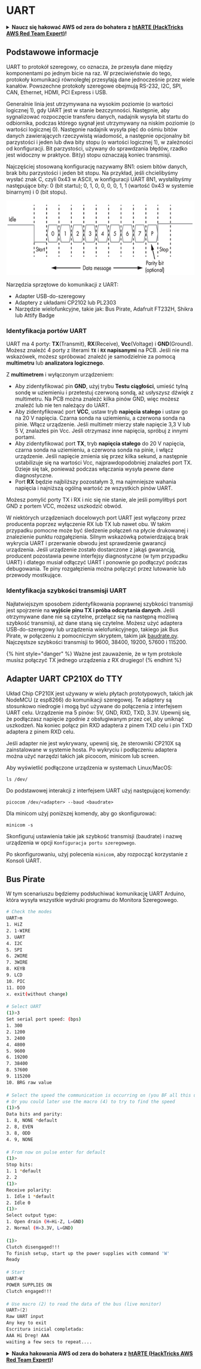 # UART

<details>

<summary><strong>Naucz się hakować AWS od zera do bohatera z</strong> <a href="https://training.hacktricks.xyz/courses/arte"><strong>htARTE (HackTricks AWS Red Team Expert)</strong></a><strong>!</strong></summary>

Inne sposoby wsparcia HackTricks:

* Jeśli chcesz zobaczyć swoją **firmę reklamowaną w HackTricks** lub **pobrać HackTricks w formacie PDF**, sprawdź [**PLANY SUBSKRYPCYJNE**](https://github.com/sponsors/carlospolop)!
* Zdobądź [**oficjalne gadżety PEASS & HackTricks**](https://peass.creator-spring.com)
* Odkryj [**Rodzinę PEASS**](https://opensea.io/collection/the-peass-family), naszą kolekcję ekskluzywnych [**NFT**](https://opensea.io/collection/the-peass-family)
* **Dołącz do** 💬 [**grupy Discord**](https://discord.gg/hRep4RUj7f) lub [**grupy telegramowej**](https://t.me/peass) lub **śledź** nas na **Twitterze** 🐦 [**@carlospolopm**](https://twitter.com/hacktricks\_live)**.**
* **Podziel się swoimi sztuczkami hakerskimi, przesyłając PR-y do** [**HackTricks**](https://github.com/carlospolop/hacktricks) i [**HackTricks Cloud**](https://github.com/carlospolop/hacktricks-cloud) na GitHubie.

</details>

## Podstawowe informacje

UART to protokół szeregowy, co oznacza, że przesyła dane między komponentami po jednym bicie na raz. W przeciwieństwie do tego, protokoły komunikacji równoległej przesyłają dane jednocześnie przez wiele kanałów. Powszechne protokoły szeregowe obejmują RS-232, I2C, SPI, CAN, Ethernet, HDMI, PCI Express i USB.

Generalnie linia jest utrzymywana na wysokim poziomie (o wartości logicznej 1), gdy UART jest w stanie bezczynności. Następnie, aby sygnalizować rozpoczęcie transferu danych, nadajnik wysyła bit startu do odbiornika, podczas którego sygnał jest utrzymywany na niskim poziomie (o wartości logicznej 0). Następnie nadajnik wysyła pięć do ośmiu bitów danych zawierających rzeczywistą wiadomość, a następnie opcjonalny bit parzystości i jeden lub dwa bity stopu (o wartości logicznej 1), w zależności od konfiguracji. Bit parzystości, używany do sprawdzania błędów, rzadko jest widoczny w praktyce. Bit(y) stopu oznaczają koniec transmisji.

Najczęściej stosowaną konfigurację nazywamy 8N1: osiem bitów danych, brak bitu parzystości i jeden bit stopu. Na przykład, jeśli chcielibyśmy wysłać znak C, czyli 0x43 w ASCII, w konfiguracji UART 8N1, wysłalibyśmy następujące bity: 0 (bit startu); 0, 1, 0, 0, 0, 0, 1, 1 (wartość 0x43 w systemie binarnym) i 0 (bit stopu).

![](<../../.gitbook/assets/image (761).png>)

Narzędzia sprzętowe do komunikacji z UART:

* Adapter USB-do-szeregowy
* Adaptery z układami CP2102 lub PL2303
* Narzędzie wielofunkcyjne, takie jak: Bus Pirate, Adafruit FT232H, Shikra lub Attify Badge

### Identyfikacja portów UART

UART ma 4 porty: **TX**(Transmit), **RX**(Receive), **Vcc**(Voltage) i **GND**(Ground). Możesz znaleźć 4 porty z literami **`TX`** i **`RX`** **napisanymi** na PCB. Jeśli nie ma wskazówek, możesz spróbować znaleźć je samodzielnie za pomocą **multimetru** lub **analizatora logicznego**.

Z **multimetrem** i wyłączonym urządzeniem:

* Aby zidentyfikować pin **GND**, użyj trybu **Testu ciągłości**, umieść tylną sondę w uziemieniu i przetestuj czerwoną sondą, aż usłyszysz dźwięk z multimetru. Na PCB można znaleźć kilka pinów GND, więc możesz znaleźć lub nie ten należący do UART.
* Aby zidentyfikować port **VCC**, ustaw tryb **napięcia stałego** i ustaw go na 20 V napięcia. Czarna sonda na uziemieniu, a czerwona sonda na pinie. Włącz urządzenie. Jeśli multimetr mierzy stałe napięcie 3,3 V lub 5 V, znalazłeś pin Vcc. Jeśli otrzymasz inne napięcia, spróbuj z innymi portami.
* Aby zidentyfikować port **TX**, tryb **napięcia stałego** do 20 V napięcia, czarna sonda na uziemieniu, a czerwona sonda na pinie, i włącz urządzenie. Jeśli napięcie zmienia się przez kilka sekund, a następnie ustabilizuje się na wartości Vcc, najprawdopodobniej znalazłeś port TX. Dzieje się tak, ponieważ podczas włączania wysyła pewne dane diagnostyczne.
* Port **RX** będzie najbliższy pozostałym 3, ma najmniejsze wahania napięcia i najniższą ogólną wartość ze wszystkich pinów UART.

Możesz pomylić porty TX i RX i nic się nie stanie, ale jeśli pomyliłbyś port GND z portem VCC, możesz uszkodzić obwód.

W niektórych urządzeniach docelowych port UART jest wyłączony przez producenta poprzez wyłączenie RX lub TX lub nawet obu. W takim przypadku pomocne może być śledzenie połączeń na płycie drukowanej i znalezienie punktu rozgałęzienia. Silnym wskazówką potwierdzającą brak wykrycia UART i przerwanie obwodu jest sprawdzenie gwarancji urządzenia. Jeśli urządzenie zostało dostarczone z jakąś gwarancją, producent pozostawia pewne interfejsy diagnostyczne (w tym przypadku UART) i dlatego musiał odłączyć UART i ponownie go podłączyć podczas debugowania. Te piny rozgałęzienia można połączyć przez lutowanie lub przewody mostkujące.

### Identyfikacja szybkości transmisji UART

Najłatwiejszym sposobem zidentyfikowania poprawnej szybkości transmisji jest spojrzenie na **wyjście pinu TX i próba odczytania danych**. Jeśli otrzymywane dane nie są czytelne, przełącz się na następną możliwą szybkość transmisji, aż dane staną się czytelne. Możesz użyć adaptera USB-do-szeregowy lub urządzenia wielofunkcyjnego, takiego jak Bus Pirate, w połączeniu z pomocniczym skryptem, takim jak [baudrate.py](https://github.com/devttys0/baudrate/). Najczęstsze szybkości transmisji to 9600, 38400, 19200, 57600 i 115200.

{% hint style="danger" %}
Ważne jest zauważenie, że w tym protokole musisz połączyć TX jednego urządzenia z RX drugiego!
{% endhint %}

## Adapter UART CP210X do TTY

Układ Chip CP210X jest używany w wielu płytach prototypowych, takich jak NodeMCU (z esp8266) do komunikacji szeregowej. Te adaptery są stosunkowo niedrogie i mogą być używane do połączenia z interfejsem UART celu. Urządzenie ma 5 pinów: 5V, GND, RXD, TXD, 3.3V. Upewnij się, że podłączasz napięcie zgodnie z obsługiwanym przez cel, aby uniknąć uszkodzeń. Na koniec połącz pin RXD adaptera z pinem TXD celu i pin TXD adaptera z pinem RXD celu.

Jeśli adapter nie jest wykrywany, upewnij się, że sterowniki CP210X są zainstalowane w systemie hosta. Po wykryciu i podłączeniu adaptera można użyć narzędzi takich jak picocom, minicom lub screen.

Aby wyświetlić podłączone urządzenia w systemach Linux/MacOS:
```
ls /dev/
```
Do podstawowej interakcji z interfejsem UART użyj następującej komendy:
```
picocom /dev/<adapter> --baud <baudrate>
```
Dla minicom użyj poniższej komendy, aby go skonfigurować:
```
minicom -s
```
Skonfiguruj ustawienia takie jak szybkość transmisji (baudrate) i nazwę urządzenia w opcji `Konfiguracja portu szeregowego`.

Po skonfigurowaniu, użyj polecenia `minicom`, aby rozpocząć korzystanie z Konsoli UART.

## Bus Pirate

W tym scenariuszu będziemy podsłuchiwać komunikację UART Arduino, która wysyła wszystkie wydruki programu do Monitora Szeregowego.
```bash
# Check the modes
UART>m
1. HiZ
2. 1-WIRE
3. UART
4. I2C
5. SPI
6. 2WIRE
7. 3WIRE
8. KEYB
9. LCD
10. PIC
11. DIO
x. exit(without change)

# Select UART
(1)>3
Set serial port speed: (bps)
1. 300
2. 1200
3. 2400
4. 4800
5. 9600
6. 19200
7. 38400
8. 57600
9. 115200
10. BRG raw value

# Select the speed the communication is occurring on (you BF all this until you find readable things)
# Or you could later use the macro (4) to try to find the speed
(1)>5
Data bits and parity:
1. 8, NONE *default
2. 8, EVEN
3. 8, ODD
4. 9, NONE

# From now on pulse enter for default
(1)>
Stop bits:
1. 1 *default
2. 2
(1)>
Receive polarity:
1. Idle 1 *default
2. Idle 0
(1)>
Select output type:
1. Open drain (H=Hi-Z, L=GND)
2. Normal (H=3.3V, L=GND)

(1)>
Clutch disengaged!!!
To finish setup, start up the power supplies with command 'W'
Ready

# Start
UART>W
POWER SUPPLIES ON
Clutch engaged!!!

# Use macro (2) to read the data of the bus (live monitor)
UART>(2)
Raw UART input
Any key to exit
Escritura inicial completada:
AAA Hi Dreg! AAA
waiting a few secs to repeat....
```
<details>

<summary><strong>Nauka hakowania AWS od zera do bohatera z</strong> <a href="https://training.hacktricks.xyz/courses/arte"><strong>htARTE (HackTricks AWS Red Team Expert)</strong></a><strong>!</strong></summary>

Inne sposoby wsparcia HackTricks:

* Jeśli chcesz zobaczyć swoją **firmę reklamowaną w HackTricks** lub **pobrać HackTricks w formacie PDF**, sprawdź [**PLANY SUBSKRYPCYJNE**](https://github.com/sponsors/carlospolop)!
* Kup [**oficjalne gadżety PEASS & HackTricks**](https://peass.creator-spring.com)
* Odkryj [**Rodzinę PEASS**](https://opensea.io/collection/the-peass-family), naszą kolekcję ekskluzywnych [**NFT**](https://opensea.io/collection/the-peass-family)
* **Dołącz do** 💬 [**grupy Discord**](https://discord.gg/hRep4RUj7f) lub [**grupy telegramowej**](https://t.me/peass) lub **śledź** nas na **Twitterze** 🐦 [**@carlospolopm**](https://twitter.com/hacktricks\_live)**.**
* **Podziel się swoimi sztuczkami hakowania, przesyłając PR-y do** [**HackTricks**](https://github.com/carlospolop/hacktricks) i [**HackTricks Cloud**](https://github.com/carlospolop/hacktricks-cloud) github repos.

</details>
